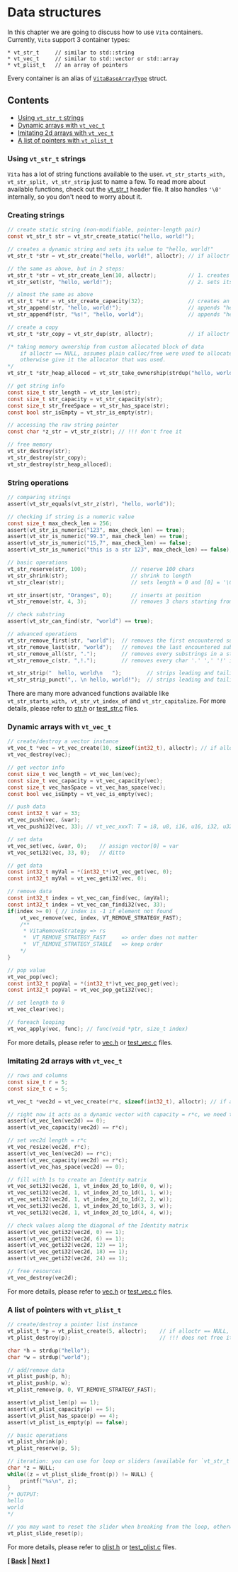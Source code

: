 # Data structures
In this chapter we are going to discuss how to use `Vita` containers. Currently, `Vita` support 3 container types:

```
* vt_str_t     // similar to std::string
* vt_vec_t     // similar to std::vector or std::array
* vt_plist_t   // an array of pointers
```

Every container is an alias of [`VitaBaseArrayType`](../../inc/vita/core/core.h#L133) struct.

## Contents
* [Using `vt_str_t` strings](page2.md#using-vt_str_t-strings)
* [Dynamic arrays with `vt_vec_t`](page2.md#dynamic-arrays-with-vt_vec_t)
* [Imitating 2d arrays with `vt_vec_t`](page2.md#imitating-2d-arrays-with-vt_vec_t)
* [A list of pointers with `vt_plist_t`](page2.md#a-list-of-pointers-with-vt_plist_t)

### Using `vt_str_t` strings
`Vita` has a lot of string functions available to the user. `vt_str_starts_with, vt_str_split, vt_str_strip` just to name a few. To read more about available functions, check out the [vt_str_t](../../inc/vita/container/str.h) header file. It also handles `'\0'` internally, so you don't need to worry about it.

### Creating strings
```c
// create static string (non-modifiable, pointer-length pair)
const vt_str_t str = vt_str_create_static("hello, world!");

// creates a dynamic string and sets its value to "hello, world!"
vt_str_t *str = vt_str_create("hello, world!", alloctr); // if alloctr == NULL, uses plain calloc/free

// the same as above, but in 2 steps:
vt_str_t *str = vt_str_create_len(10, alloctr);          // 1. creates a string with length 10
vt_str_set(str, "hello, world!");                        // 2. sets its value to "hello, world!"

// almost the same as above 
vt_str_t *str = vt_str_create_capacity(32);              // creates an empty string with length of 0 and capacity of 32
vt_str_append(str, "hello, world!");                     // appends "hello, world!"
vt_str_appendf(str, "%s!", "hello, world");              // appends "hello, world!"

// create a copy
vt_str_t *str_copy = vt_str_dup(str, alloctr);           // if alloctr == NULL, uses plain calloc/free

/* taking memory ownership from custom allocated block of data
    if alloctr == NULL, assumes plain calloc/free were used to allocate this data,
    otherwise give it the allocator that was used.
*/
vt_str_t *str_heap_alloced = vt_str_take_ownership(strdup("hello, world"), alloctr); 

// get string info
const size_t str_length = vt_str_len(str);
const size_t str_capacity = vt_str_capacity(str);
const size_t str_freeSpace = vt_str_has_space(str);
const bool str_isEmpty = vt_str_is_empty(str);

// accessing the raw string pointer
const char *z_str = vt_str_z(str); // !!! don't free it

// free memory
vt_str_destroy(str);
vt_str_destroy(str_copy);
vt_str_destroy(str_heap_alloced);
```

### String operations
```c
// comparing strings
assert(vt_str_equals(vt_str_z(str), "hello, world"));

// checking if string is a numeric value
const size_t max_check_len = 256;
assert(vt_str_is_numeric("123", max_check_len) == true);
assert(vt_str_is_numeric("99.3", max_check_len) == true);
assert(vt_str_is_numeric("15,7", max_check_len) == false);
assert(vt_str_is_numeric("this is a str 123", max_check_len) == false);

// basic operations
vt_str_reserve(str, 100);              // reserve 100 chars
vt_str_shrink(str);                    // shrink to length
vt_str_clear(str);                     // sets length = 0 and [0] = '\0' 

vt_str_insert(str, "Oranges", 0);      // inserts at position
vt_str_remove(str, 4, 3);              // removes 3 chars starting from 4th index

// check substring
assert(vt_str_can_find(str, "world") == true);

// advanced operations
vt_str_remove_first(str, "world");  // removes the first encountered substring
vt_str_remove_last(str, "world");   // removes the last encountered substring
vt_str_remove_all(str, ".");        // removes every substrings in a string
vt_str_remove_c(str, ",!.");        // removes every char '.' ',' '!' in a string

vt_str_strip("  hello, world\n   ");        // strips leading and tailing whitespace and control symbols
vt_str_strip_punct(",. \n hello, world!");  // strips leading and tailing punctuation marks + whitespace and control symbols
```

There are many more advanced functions available like `vt_str_starts_with, vt_str_vt_index_of` and `vt_str_capitalize`. For more details, please refer to [str.h](../../inc/vita/container/str.h) or [test_str.c](../../tests/src/test_str.c) files.

### Dynamic arrays with `vt_vec_t`
```c
// create/destroy a vector instance
vt_vec_t *vec = vt_vec_create(10, sizeof(int32_t), alloctr); // if alloctr == NULL, uses plain calloc/free
vt_vec_destroy(vec);

// get vector info
const size_t vec_length = vt_vec_len(vec);
const size_t vec_capacity = vt_vec_capacity(vec);
const size_t vec_hasSpace = vt_vec_has_space(vec);
const bool vec_isEmpty = vt_vec_is_empty(vec);

// push data
const int32_t var = 33;
vt_vec_push(vec, &var);
vt_vec_pushi32(vec, 33); // vt_vec_xxxT: T = i8, u8, i16, u16, i32, u32, i64, u64, f, d, r

// set data
vt_vec_set(vec, &var, 0);    // assign vector[0] = var
vt_vec_seti32(vec, 33, 0);   // ditto

// get data
const int32_t myVal = *(int32_t*)vt_vec_get(vec, 0);
const int32_t myVal = vt_vec_geti32(vec, 0);

// remove data
const int32_t index = vt_vec_can_find(vec, &myVal);
const int32_t index = vt_vec_can_findi32(vec, 33);
if(index >= 0) { // index is -1 if element not found
    vt_vec_remove(vec, index, VT_REMOVE_STRATEGY_FAST);
    /**
     * VitaRemoveStrategy => rs
     *  VT_REMOVE_STRATEGY_FAST     => order does not matter
     *  VT_REMOVE_STRATEGY_STABLE   => keep order
    */
}

// pop value
vt_vec_pop(vec);
const int32_t popVal = *(int32_t*)vt_vec_pop_get(vec);
const int32_t popVal = vt_vec_pop_geti32(vec);

// set length to 0
vt_vec_clear(vec);

// foreach looping
vt_vec_apply(vec, func); // func(void *ptr, size_t index)
```

For more details, please refer to [vec.h](../../inc/vita/container/vec.h) or [test_vec.c](../../tests/src/test_vec.c) files.

### Imitating 2d arrays with `vt_vec_t`

```c
// rows and columns
const size_t r = 5;
const size_t c = 5;

vt_vec_t *vec2d = vt_vec_create(r*c, sizeof(int32_t), alloctr); // if alloctr == NULL, uses plain calloc/free

// right now it acts as a dynamic vector with capacity = r*c, we need to set its length = r*c
assert(vt_vec_len(vec2d) == 0);
assert(vt_vec_capacity(vec2d) == r*c);

// set vec2d length = r*c
vt_vec_resize(vec2d, r*c);
assert(vt_vec_len(vec2d) == r*c);
assert(vt_vec_capacity(vec2d) == r*c);
assert(vt_vec_has_space(vec2d) == 0);

// fill with 1s to create an Identity matrix
vt_vec_seti32(vec2d, 1, vt_index_2d_to_1d(0, 0, w));
vt_vec_seti32(vec2d, 1, vt_index_2d_to_1d(1, 1, w));
vt_vec_seti32(vec2d, 1, vt_index_2d_to_1d(2, 2, w));
vt_vec_seti32(vec2d, 1, vt_index_2d_to_1d(3, 3, w));
vt_vec_seti32(vec2d, 1, vt_index_2d_to_1d(4, 4, w));

// check values along the diagonal of the Identity matrix
assert(vt_vec_geti32(vec2d, 0) == 1);
assert(vt_vec_geti32(vec2d, 6) == 1);
assert(vt_vec_geti32(vec2d, 12) == 1);
assert(vt_vec_geti32(vec2d, 18) == 1);
assert(vt_vec_geti32(vec2d, 24) == 1);

// free resources
vt_vec_destroy(vec2d);
```

For more details, please refer to [vec.h](../../inc/vita/container/vec.h) or [test_vec.c](../../tests/src/test_vec.c) files.

### A list of pointers with `vt_plist_t`

```c
// create/destroy a pointer list instance
vt_plist_t *p = vt_plist_create(5, alloctr);    // if alloctr == NULL, uses plain calloc/free
vt_plist_destroy(p);                            // !!! does not free its elements, only the the `vt_plist_t` structure itself

char *h = strdup("hello");
char *w = strdup("world");

// add/remove data
vt_plist_push(p, h);
vt_plist_push(p, w);
vt_plist_remove(p, 0, VT_REMOVE_STRATEGY_FAST);

assert(vt_plist_len(p) == 1);
assert(vt_plist_capacity(p) == 5);
assert(vt_plist_has_space(p) == 4);
assert(vt_plist_is_empty(p) == false);

// basic operations
vt_plist_shrink(p);
vt_plist_reserve(p, 5);

// iteration: you can use for loop or sliders (available for `vt_str_t` and `vt_vec_t` as well)
char *z = NULL;
while((z = vt_plist_slide_front(p)) != NULL) {
    printf("%s\n", z);
}
/* OUTPUT:
hello
world
*/

// you may want to reset the slider when breaking from the loop, otherwise its automatic
vt_plist_slide_reset(p);
```

For more details, please refer to [plist.h](../../inc/vita/container/plist.h) or [test_plist.c](../../tests/src/test_plist.c) files.

**[ [Back](page1.md) | [Next](page3.md) ]**
